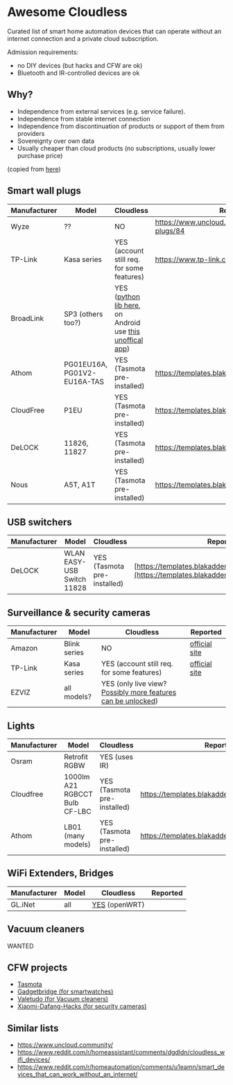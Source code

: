 # Awesome Cloudless

Curated list of smart home automation devices that can operate without an internet connection and a private cloud subscription.

Admission requirements:

 - no DIY devices (but hacks and CFW are ok)
 - Bluetooth and IR-controlled devices are ok

## Why?

>>>>>
 - Independence from external services (e.g. service failure).
 - Independence from stable internet connection
 - Independence from discontinuation of products or support of them from providers
 - Sovereignty over own data
 - Usually cheaper than cloud products (no subscriptions, usually lower purchase price)

(copied from [here](https://nocloud.info/en/home/))

## Smart wall plugs

| Manufacturer | Model    | Cloudless     | Reported  |
| ------------ | -------- | ------------- | ----------|
| Wyze         | ??       | NO            | https://www.uncloud.community/t/wyze-smart-plugs/84 |
| TP-Link      | Kasa series | YES (account still req. for some features)        | https://www.tp-link.com/us/support/faq/2707/ |
| BroadLink    | SP3 (others too?) | YES ([python lib here](https://github.com/mjg59/python-broadlink), on Android use [this unoffical app](https://play.google.com/store/apps/details?id=ua.com.lavi.broadlinkclient))
| Athom        | PG01EU16A, PG01V2-EU16A-TAS | YES (Tasmota pre-installed) | https://templates.blakadder.com/preflashed.html |
| CloudFree    | P1EU | YES (Tasmota pre-installed) | https://templates.blakadder.com/preflashed.html |
| DeLOCK    | 11826, 11827 | YES (Tasmota pre-installed) | https://templates.blakadder.com/preflashed.html |
| Nous    | A5T, A1T | YES (Tasmota pre-installed) | https://templates.blakadder.com/preflashed.html |

## USB switchers

| Manufacturer | Model    | Cloudless     | Reported |
| ------------ | -------- | ------------- | ---------|
| DeLOCK    | WLAN EASY-USB Switch 11828 | YES (Tasmota pre-installed) | [https://templates.blakadder.com/preflashed.html](https://templates.blakadder.com/delock_11828.html) |
	
## Surveillance & security cameras

| Manufacturer | Model    | Cloudless     | Reported |
| ------------ | -------- | ------------- | ---------|
| Amazon       | Blink series | NO        | [official site](https://support.blinkforhome.com/en_US/f-a-q/can-i-use-my-camera-offline-without-an-internet-connection) |
| TP-Link      | Kasa series | YES (account still req. for some features)  | [official site](https://www.tp-link.com/us/support/faq/2707/) |
| EZVIZ        | all models? | YES (only live view? [Possibly more features can be unlocked](https://github.com/BaQs/pyEzviz/issues/61)) | 


## Lights

| Manufacturer | Model    | Cloudless     | Reported |
| ------------ | -------- | ------------- | ---------|
| Osram        | Retrofit RGBW | YES (uses IR) |     |
| Cloudfree    | 1000lm A21 RGBCCT Bulb	CF-LBC | YES (Tasmota pre-installed) | https://templates.blakadder.com/preflashed.html |
| Athom        | LB01 (many models) | YES (Tasmota pre-installed) | https://templates.blakadder.com/preflashed.html |

## WiFi Extenders, Bridges

| Manufacturer | Model    | Cloudless     | Reported |
| ------------ | -------- | ------------- | ---------|
| GL.iNet      | all      | [YES](https://docs.gl-inet.com/en/2/setup/repeater_manager/) (openWRT) |          |

## Vacuum cleaners

WANTED

## CFW projects

 - [Tasmota](https://templates.blakadder.com/)
 - [Gadgetbridge (for smartwatches)](https://github.com/Freeyourgadget/Gadgetbridge)
 - [Valetudo (for Vacuum cleaners)](https://github.com/Hypfer/Valetudo)
 - [Xiaomi-Dafang-Hacks (for security cameras)](https://github.com/EliasKotlyar/Xiaomi-Dafang-Hacks)


## Similar lists

 - https://www.uncloud.community/
 - https://www.reddit.com/r/homeassistant/comments/dgdldn/cloudless_wifi_devices/
 - https://www.reddit.com/r/homeautomation/comments/u1eamn/smart_devices_that_can_work_without_an_internet/
